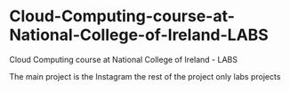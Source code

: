 # Cloud-Computing-course-at-National-College-of-Ireland-LABS
 Cloud Computing course at National College of Ireland - LABS
 
 The main project is the Instagram the rest of the project only labs projects
 
 
